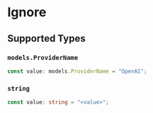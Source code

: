 # Ignore


## Supported Types

### `models.ProviderName`

```typescript
const value: models.ProviderName = "OpenAI";
```

### `string`

```typescript
const value: string = "<value>";
```

